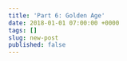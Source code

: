 ```yaml
---
title: 'Part 6: Golden Age'
date: 2018-01-01 07:00:00 +0000
tags: []
slug: new-post
published: false
---
```

